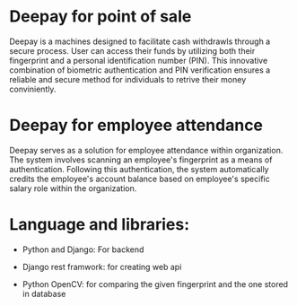 # Deepay for point of sale

Deepay is a machines designed to facilitate cash withdrawls through a secure process.
User can access their funds by utilizing both their fingerprint and a personal identification
number (PIN). This innovative combination of biometric authentication and PIN verification ensures a
reliable and secure method for individuals to retrive their money conviniently.

# Deepay for employee attendance

Deepay serves as a solution for employee attendance within organization.
The system involves scanning an employee's fingerprint as a means of authentication.
Following this authentication, the system automatically credits the employee's account
balance based on employee's specific salary role within the organization.

# Language and libraries:

* Python and Django: For backend

* Django rest framwork: for creating web api

* Python OpenCV: for comparing the given fingerprint and the one stored in database


